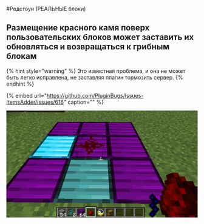 #Редстоун \(РЕАЛЬНЫЕ блоки\)

## Размещение красного камя поверх пользовательских блоков может заставить их обновляться и возвращаться к грибным блокам

{% hint style="warning" %}
Это известная проблема, и она не может быть легко исправлена, не заставляя плагин тормозить сервер.
{% endhint %}

{% embed url="https://github.com/PluginBugs/Issues-ItemsAdder/issues/616" caption="" %}

![](../../../.gitbook/assets/immagine%20%2839%29.png)

